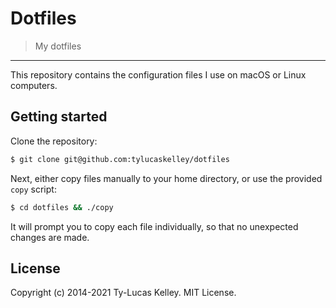 # Dotfiles

> My dotfiles

---

This repository contains the configuration files I use on macOS or Linux computers.

## Getting started

Clone the repository:

```bash
$ git clone git@github.com:tylucaskelley/dotfiles
```

Next, either copy files manually to your home directory, or
use the provided `copy` script:

```bash
$ cd dotfiles && ./copy
```

It will prompt you to copy each file individually, so that
no unexpected changes are made.

## License

Copyright (c) 2014-2021 Ty-Lucas Kelley. MIT License.
